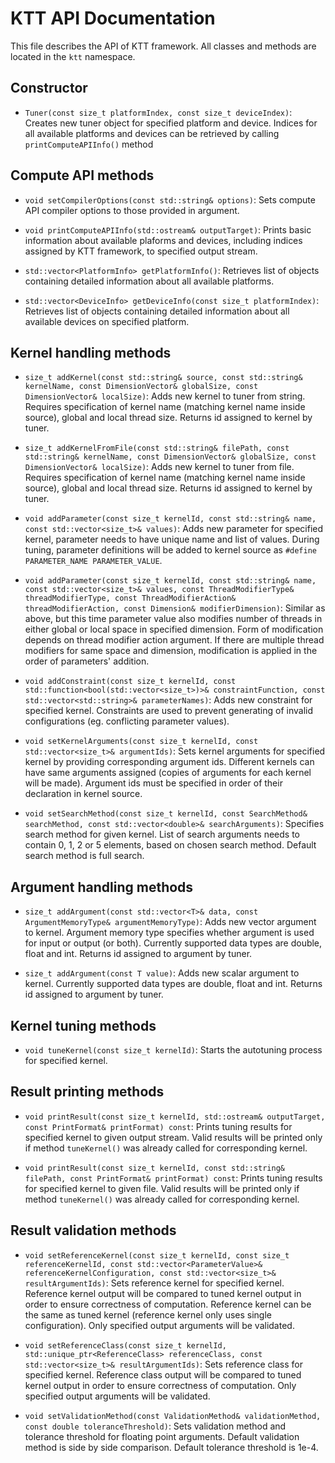 KTT API Documentation
=====================

This file describes the API of KTT framework. All classes and methods are located in the `ktt` namespace.

Constructor
-----------

* `Tuner(const size_t platformIndex, const size_t deviceIndex)`:
Creates new tuner object for specified platform and device. Indices for all available
platforms and devices can be retrieved by calling `printComputeAPIInfo()` method

Compute API methods
-------------------

* `void setCompilerOptions(const std::string& options)`:
Sets compute API compiler options to those provided in argument.

* `void printComputeAPIInfo(std::ostream& outputTarget)`:
Prints basic information about available plaforms and devices, including indices
assigned by KTT framework, to specified output stream.

* `std::vector<PlatformInfo> getPlatformInfo()`:
Retrieves list of objects containing detailed information about all available platforms.

* `std::vector<DeviceInfo> getDeviceInfo(const size_t platformIndex)`:
Retrieves list of objects containing detailed information about all available devices on specified platform.

Kernel handling methods
-----------------------

* `size_t addKernel(const std::string& source, const std::string& kernelName, const DimensionVector& globalSize, const DimensionVector& localSize)`:
Adds new kernel to tuner from string. Requires specification of kernel name (matching kernel name inside source), global and local thread size.
Returns id assigned to kernel by tuner.

* `size_t addKernelFromFile(const std::string& filePath, const std::string& kernelName, const DimensionVector& globalSize, const DimensionVector& localSize)`:
Adds new kernel to tuner from file. Requires specification of kernel name (matching kernel name inside source), global and local thread size.
Returns id assigned to kernel by tuner.

* `void addParameter(const size_t kernelId, const std::string& name, const std::vector<size_t>& values)`:
Adds new parameter for specified kernel, parameter needs to have unique name and list of values.
During tuning, parameter definitions will be added to kernel source as `#define PARAMETER_NAME PARAMETER_VALUE`.

* `void addParameter(const size_t kernelId, const std::string& name, const std::vector<size_t>& values, const ThreadModifierType& threadModifierType, const ThreadModifierAction& threadModifierAction, const Dimension& modifierDimension)`:
Similar as above, but this time parameter value also modifies number of threads in either global or local space in specified dimension.
Form of modification depends on thread modifier action argument. If there are multiple thread modifiers for same space and dimension, modification is applied
in the order of parameters' addition.

* `void addConstraint(const size_t kernelId, const std::function<bool(std::vector<size_t>)>& constraintFunction, const std::vector<std::string>& parameterNames)`:
Adds new constraint for specified kernel. Constraints are used to prevent generating of invalid configurations (eg. conflicting parameter values).

* `void setKernelArguments(const size_t kernelId, const std::vector<size_t>& argumentIds)`:
Sets kernel arguments for specified kernel by providing corresponding argument ids. Different kernels can have same
arguments assigned (copies of arguments for each kernel will be made). Argument ids must be specified in order of their declaration in kernel source.

* `void setSearchMethod(const size_t kernelId, const SearchMethod& searchMethod, const std::vector<double>& searchArguments)`:
Specifies search method for given kernel. List of search arguments needs to contain 0, 1, 2 or 5 elements, based on chosen search method.
Default search method is full search. 

Argument handling methods
-------------------------

* `size_t addArgument(const std::vector<T>& data, const ArgumentMemoryType& argumentMemoryType)`:
Adds new vector argument to kernel. Argument memory type specifies whether argument is used for input or output (or both).
Currently supported data types are double, float and int. Returns id assigned to argument by tuner.

* `size_t addArgument(const T value)`:
Adds new scalar argument to kernel. Currently supported data types are double, float and int.
Returns id assigned to argument by tuner.
    
Kernel tuning methods
---------------------

* `void tuneKernel(const size_t kernelId)`:
Starts the autotuning process for specified kernel.

Result printing methods
-----------------------

* `void printResult(const size_t kernelId, std::ostream& outputTarget, const PrintFormat& printFormat) const`:
Prints tuning results for specified kernel to given output stream. Valid results will be printed only if method `tuneKernel()` was already called for corresponding kernel.

* `void printResult(const size_t kernelId, const std::string& filePath, const PrintFormat& printFormat) const`:
Prints tuning results for specified kernel to given file. Valid results will be printed only if method `tuneKernel()` was already called for corresponding kernel.

Result validation methods
-------------------------

* `void setReferenceKernel(const size_t kernelId, const size_t referenceKernelId, const std::vector<ParameterValue>& referenceKernelConfiguration,
        const std::vector<size_t>& resultArgumentIds)`:
Sets reference kernel for specified kernel. Reference kernel output will be compared to tuned kernel output in order to ensure correctness of computation.
Reference kernel can be the same as tuned kernel (reference kernel only uses single configuration). Only specified output arguments will be validated.

* `void setReferenceClass(const size_t kernelId, std::unique_ptr<ReferenceClass> referenceClass, const std::vector<size_t>& resultArgumentIds)`:
Sets reference class for specified kernel. Reference class output will be compared to tuned kernel output in order to ensure correctness of computation.
Only specified output arguments will be validated.

* `void setValidationMethod(const ValidationMethod& validationMethod, const double toleranceThreshold)`:
Sets validation method and tolerance threshold for floating point arguments. Default validation method is side by side comparison. Default tolerance threshold is 1e-4.
